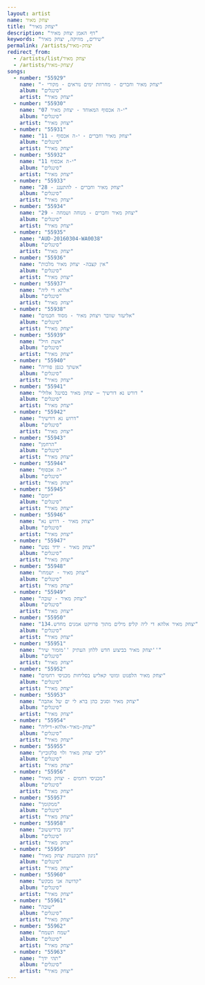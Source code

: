 ```yaml
---
layout: artist
name: יצחק מאיר
title: "יצחק מאיר"
description: "דף האמן יצחק מאיר"
keywords: "שירים, מוזיקה, יצחק מאיר"
permalink: /artists/יצחק-מאיר
redirect_from:
  - /artists/list/יצחק מאיר
  - /artists/יצחק-מאיר/
songs:
  - number: "55929"
    name: "- יצחק מאיר וחברים - מחרוזת ימים נוראים - מקורי"
    album: "סינגלים"
    artist: "יצחק מאיר"
  - number: "55930"
    name: "07 י-ה אכסוף המאוחד - יצחק מאיר"
    album: "סינגלים"
    artist: "יצחק מאיר"
  - number: "55931"
    name: "11 - יצחק מאיר וחברים - י-ה אכסוף"
    album: "סינגלים"
    artist: "יצחק מאיר"
  - number: "55932"
    name: "11 י-ה אכסוף"
    album: "סינגלים"
    artist: "יצחק מאיר"
  - number: "55933"
    name: "28 - יצחק מאיר וחברים - להתענג"
    album: "סינגלים"
    artist: "יצחק מאיר"
  - number: "55934"
    name: "29 - יצחק מאיר וחברים - מנוחה ושמחה"
    album: "סינגלים"
    artist: "יצחק מאיר"
  - number: "55935"
    name: "AUD-20160304-WA0038"
    album: "סינגלים"
    artist: "יצחק מאיר"
  - number: "55936"
    name: "אין קצבה- יצחק מאיר מלכות"
    album: "סינגלים"
    artist: "יצחק מאיר"
  - number: "55937"
    name: "אלהא די ליה"
    album: "סינגלים"
    artist: "יצחק מאיר"
  - number: "55938"
    name: "אליעזר שוובר ויצחק מאיר - מסוד חכמים"
    album: "סינגלים"
    artist: "יצחק מאיר"
  - number: "55939"
    name: "אשת חיל"
    album: "סינגלים"
    artist: "יצחק מאיר"
  - number: "55940"
    name: "אשתך כגפן פוריה"
    album: "סינגלים"
    artist: "יצחק מאיר"
  - number: "55941"
    name: "דורש נא דורשיך – יצחק מאיר בסינגל אלולי "
    album: "סינגלים"
    artist: "יצחק מאיר"
  - number: "55942"
    name: "דרוש נא דורשיך"
    album: "סינגלים"
    artist: "יצחק מאיר"
  - number: "55943"
    name: "הרחמן"
    album: "סינגלים"
    artist: "יצחק מאיר"
  - number: "55944"
    name: "י-ה אכסוף"
    album: "סינגלים"
    artist: "יצחק מאיר"
  - number: "55945"
    name: "יומם"
    album: "סינגלים"
    artist: "יצחק מאיר"
  - number: "55946"
    name: "יצחק מאיר - דרוש נא"
    album: "סינגלים"
    artist: "יצחק מאיר"
  - number: "55947"
    name: "יצחק מאיר - ידיד נפש"
    album: "סינגלים"
    artist: "יצחק מאיר"
  - number: "55948"
    name: "יצחק מאיר - ישמחו"
    album: "סינגלים"
    artist: "יצחק מאיר"
  - number: "55949"
    name: "יצחק מאיר - שובה"
    album: "סינגלים"
    artist: "יצחק מאיר"
  - number: "55950"
    name: "יצחק מאיר אלהא די ליה קליפ מילים מתוך פרויקט אמנים מחדש.134"
    album: "סינגלים"
    artist: "יצחק מאיר"
  - number: "55951"
    name: "יצחק מאיר בביצוע חדש ללחן העתיק ''מזמור שיר''"
    album: "סינגלים"
    artist: "יצחק מאיר"
  - number: "55952"
    name: "יצחק מאיר הלפגוט ומוטי קאליש בסליחות מכניסי רחמים"
    album: "סינגלים"
    artist: "יצחק מאיר"
  - number: "55953"
    name: "יצחק מאיר וסגיב כהן ברא לי ים של אהבה"
    album: "סינגלים"
    artist: "יצחק מאיר"
  - number: "55954"
    name: "יצחק-מאיר-אלהא-דיליה"
    album: "סינגלים"
    artist: "יצחק מאיר"
  - number: "55955"
    name: "ליבי יצחק מאיר ולוי פלקוביץ"
    album: "סינגלים"
    artist: "יצחק מאיר"
  - number: "55956"
    name: "מכניסי רחמים - יצחק מאיר"
    album: "סינגלים"
    artist: "יצחק מאיר"
  - number: "55957"
    name: "ממקומך"
    album: "סינגלים"
    artist: "יצחק מאיר"
  - number: "55958"
    name: "ניגון ברדיטשוב"
    album: "סינגלים"
    artist: "יצחק מאיר"
  - number: "55959"
    name: "ניגון התבוננות יצחק מאיר"
    album: "סינגלים"
    artist: "יצחק מאיר"
  - number: "55960"
    name: "קדושה אני מבקש"
    album: "סינגלים"
    artist: "יצחק מאיר"
  - number: "55961"
    name: "שובה"
    album: "סינגלים"
    artist: "יצחק מאיר"
  - number: "55962"
    name: "שמח תשמח"
    album: "סינגלים"
    artist: "יצחק מאיר"
  - number: "55963"
    name: "תהי ידך"
    album: "סינגלים"
    artist: "יצחק מאיר"
---
```

